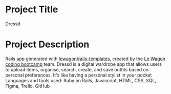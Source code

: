 # Project Title
Dressd

# Project Description
Rails app generated with [lewagon/rails-templates](https://github.com/lewagon/rails-templates), created by the [Le Wagon coding bootcamp](https://www.lewagon.com) team.
Dressd is a digital wardrobe app that allows users to upload items, organise, search, create, and save outfits based on personal preferences. It's like having a personal stylist in your pocket Languages and tools used: Ruby on Rails, Javascript, HTML, CSS, SQL, Figma, Trello, GitHub

